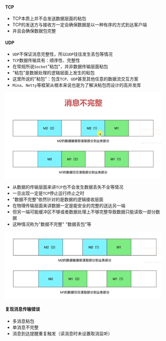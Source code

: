 #### TCP

* TCP本质上并不会发送数据层面的粘包
* TCP的发送方与接收方一定会确保数据是以一种有序的方式到达客户端
* 并且会确保数据包完整

#### UDP

* `UDP`不保证消息完整性，所以`UDP`往往发生丢包等情况
* `TCP`数据传输具有：顺序性、完整性
* 在常规所说`Socket`"粘包"，并非数据传输层面粘包
* "粘包"是数据处理的逻辑层面上发生的粘包
* 这里所说的"粘包"：包含`TCP`、`UDP`甚至其他任意的数据流交互方案
* `Mina`、`Netty`等框架从根本来说也是为了解决粘包而设计的高并发库



![image-20220627101446225](assets/image-20220627101446225.png)

* 从数据的传输层面来讲`TCP`也不会发生数据丢失不全等情况
* 一旦出现一定是`TCP`停止运行终止之时
* "数据不完整"依然针对的是数据的逻辑接收层面
* 在物理传输层面来讲数据一定是能安全的完整的送达另一端
* 但另一端可能缓冲区不够或者数据处理上不够完整导致数据只能读取一部分数据
* 这种情况称为"数据不完整" "数据丢包"等

![image-20220627103143186](assets/image-20220627103143186.png)

#### 复现消息传输错误

* 多消息粘包
* 单消息不完整
* 消息到达提醒重复触发（读消息时未设置取消监听）